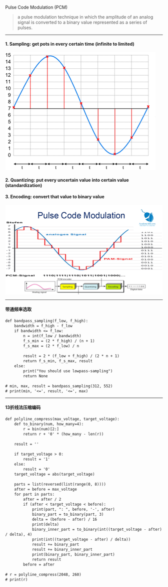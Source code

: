 Pulse Code Modulation (PCM)
> a pulse modulation technique in which the amplitude of an analog signal is converted to a binary value represented as a series of pulses.

___

#### 1. Sampling: get pots in every certain time (infinite to limited)

![](/assets/PCM0.png)

#### 2. Quantizing: put every uncertain value into certain value (standardization)

#### 3. Encoding: convert that value to binary value

![](/assets/PCM1.png)

___

#### 带通频率选取

```
def bandpass_sampling(f_low, f_high):
    bandwidth = f_high - f_low
    if bandwidth <= f_low:
        n = int(f_low / bandwidth)
        f_s_min = (2 * f_high) / (n + 1)
        f_s_max = (2 * f_low) / n

        result = 2 * (f_low + f_high) / (2 * n + 1)
        return f_s_min, f_s_max, result
    else:
        print("You should use lowpass-sampling")
        return None

# min, max, result = bandpass_sampling(312, 552)
# print(min, '<=', result, '<=', max)
```
___

#### 13折线法压缩编码

```
def polyline_compress(max_voltage, target_voltage):
    def to_binary(num, how_many=4):
        r = bin(num)[2:]
        return r + '0' * (how_many - len(r))

    result = ''

    if target_voltage > 0:
        result = '1'
    else:
        result = '0'
    target_voltage = abs(target_voltage)

    parts = list(reversed(list(range(0, 8))))
    after = before = max_voltage
    for part in parts:
        after = after / 2
        if (after < target_voltage < before):
            print(part, ": ", before, '-', after)
            binary_part = to_binary(part, 3)
            delta = (before - after) / 16
            print(delta)
            binary_inner_part = to_binary(int((target_voltage - after) / delta), 4)
            print(int((target_voltage - after) / delta))
            result += binary_part
            result += binary_inner_part
            print(binary_part, binary_inner_part)
            return result
        before = after

# r = polyline_compress(2048, 260)
# print(r)
```